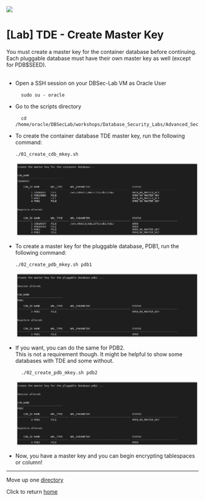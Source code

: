 ![](../../../../images/banner_ASO.PNG)

# [Lab] TDE - Create Master Key

You must create a master key for the container database before continuing.<br>
Each pluggable database must have their own master key as well (except for PDB$SEED).<br><br>

- Open a SSH session on your DBSec-Lab VM as Oracle User

        sudo su - oracle

- Go to the scripts directory

        cd /home/oracle/DBSecLab/workshops/Database_Security_Labs/Advanced_Security/TDE/Create_Master_Key

- To create the container database TDE master key, run the following command:

      ./01_create_cdb_mkey.sh

    ![](../images/TDE_005.PNG)

- To create a master key for the pluggable database, PDB1, run the following command:

      ./02_create_pdb_mkey.sh pdb1

    ![](../images/TDE_006.PNG)

- If you want, you can do the same for PDB2.<br>
This is not a requirement though. It might be helpful to show some databases with TDE and some without.

        ./02_create_pdb_mkey.sh pdb2

    ![](../images/TDE_007.PNG)

- Now, you have a master key and you can begin encrypting tablespaces or column!

---
Move up one [directory](../README.md)

Click to return [home](/README.md)
